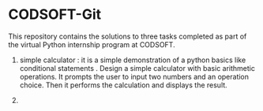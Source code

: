 # CODSOFT-Git
This repository contains the solutions to three tasks completed as part of the virtual Python internship program at CODSOFT.
1. simple calculator :
   it is a simple demonstration of a python basics like conditional statements .
   Design a simple calculator with basic arithmetic operations.
   It prompts the user to input two numbers and an operation choice.
   Then it performs the calculation and displays the result.

2.
